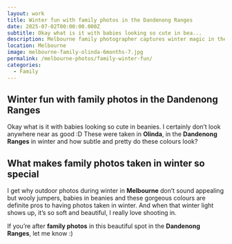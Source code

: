 ```yaml
---
layout: work
title: Winter fun with family photos in the Dandenong Ranges
date: 2025-07-02T00:00:00.000Z
subtitle: Okay what is it with babies looking so cute in bea...
description: Melbourne family photographer captures winter magic in the Dandenong Ranges. Natural family photography with cozy beanies, wooly jumpers and beautiful winter colors.
location: Melbourne
image: melbourne-family-olinda-6months-7.jpg
permalink: /melbourne-photos/family-winter-fun/
categories:
  - Family
---
```


## Winter fun with family photos in the Dandenong Ranges

Okay what is it with babies looking so cute in beanies. I certainly don’t look anywhere near as good :D These were taken in **Olinda**, in the **Dandenong Ranges** in winter and how subtle and pretty do these colours look?

## What makes family photos taken in winter so special

I get why outdoor photos during winter in **Melbourne** don’t sound appealing but wooly jumpers, babies in beanies and these gorgeous colours are definite pros to having photos taken in winter. And when that winter light shows up, it’s so soft and beautiful, I really love shooting in.

If you’re after **family photos** in this beautiful spot in the **Dandenong Ranges**, let me know :)
